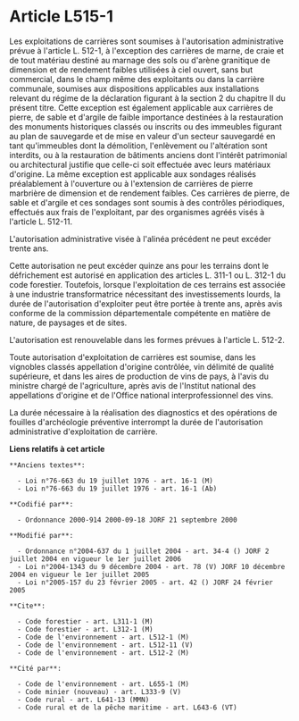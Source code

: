 # Article L515-1

Les exploitations de carrières sont soumises à l'autorisation administrative prévue à l'article L. 512-1, à l'exception des
carrières de marne, de craie et de tout matériau destiné au marnage des sols ou d'arène granitique de dimension et de
rendement faibles utilisées à ciel ouvert, sans but commercial, dans le champ même des exploitants ou dans la carrière
communale, soumises aux dispositions applicables aux installations relevant du régime de la déclaration figurant à la section
2 du chapitre II du présent titre. Cette exception est également applicable aux carrières de pierre, de sable et d'argile de
faible importance destinées à la restauration des monuments historiques classés ou inscrits ou des immeubles figurant au plan
de sauvegarde et de mise en valeur d'un secteur sauvegardé en tant qu'immeubles dont la démolition, l'enlèvement ou
l'altération sont interdits, ou à la restauration de bâtiments anciens dont l'intérêt patrimonial ou architectural justifie
que celle-ci soit effectuée avec leurs matériaux d'origine. La même exception est applicable aux sondages réalisés
préalablement à l'ouverture ou à l'extension de carrières de pierre marbrière de dimension et de rendement faibles. Ces
carrières de pierre, de sable et d'argile et ces sondages sont soumis à des contrôles périodiques, effectués aux frais de
l'exploitant, par des organismes agréés visés à l'article L. 512-11.

L'autorisation administrative visée à l'alinéa précédent ne peut excéder trente ans.

Cette autorisation ne peut excéder quinze ans pour les terrains dont le défrichement est autorisé en application des articles
L. 311-1 ou L. 312-1 du code forestier. Toutefois, lorsque l'exploitation de ces terrains est associée à une industrie
transformatrice nécessitant des investissements lourds, la durée de l'autorisation d'exploiter peut être portée à trente ans,
après avis conforme de la commission départementale compétente en matière de nature, de paysages et de sites.

L'autorisation est renouvelable dans les formes prévues à l'article L. 512-2.

Toute autorisation d'exploitation de carrières est soumise, dans les vignobles classés appellation d'origine contrôlée, vin
délimité de qualité supérieure, et dans les aires de production de vins de pays, à l'avis du ministre chargé de
l'agriculture, après avis de l'Institut national des appellations d'origine et de l'Office national interprofessionnel des
vins.

La durée nécessaire à la réalisation des diagnostics et des opérations de fouilles d'archéologie préventive interrompt la
durée de l'autorisation administrative d'exploitation de carrière.

**Liens relatifs à cet article**

	**Anciens textes**:

	  - Loi n°76-663 du 19 juillet 1976 - art. 16-1 (M)
	  - Loi n°76-663 du 19 juillet 1976 - art. 16-1 (Ab)

	**Codifié par**:

	  - Ordonnance 2000-914 2000-09-18 JORF 21 septembre 2000

	**Modifié par**:

	  - Ordonnance n°2004-637 du 1 juillet 2004 - art. 34-4 () JORF 2 juillet 2004 en vigueur le 1er juillet 2006
	  - Loi n°2004-1343 du 9 décembre 2004 - art. 78 (V) JORF 10 décembre 2004 en vigueur le 1er juillet 2005
	  - Loi n°2005-157 du 23 février 2005 - art. 42 () JORF 24 février 2005

	**Cite**:

	  - Code forestier - art. L311-1 (M)
	  - Code forestier - art. L312-1 (M)
	  - Code de l'environnement - art. L512-1 (M)
	  - Code de l'environnement - art. L512-11 (V)
	  - Code de l'environnement - art. L512-2 (M)

	**Cité par**:

	  - Code de l'environnement - art. L655-1 (M)
	  - Code minier (nouveau) - art. L333-9 (V)
	  - Code rural - art. L641-13 (MMN)
	  - Code rural et de la pêche maritime - art. L643-6 (VT)
